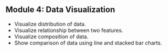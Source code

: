 ## Module 4: Data Visualization

* Visualize distribution of data.
* Visualize relationship between two features.
* Visualize composition of data.
* Show comparison of data using line and stacked bar charts.